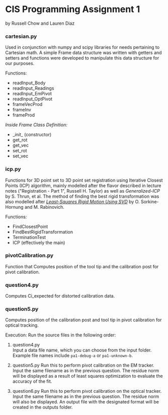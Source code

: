 # CIS Programming Assignment 1
by Russell Chow and Lauren Diaz
### cartesian.py
Used in conjunction with numpy and scipy libraries for needs pertaining to Cartesian math. A simple Frame data structure was written with getters and setters and functions were developed to manipulate this data structure for our purposes.

Functions:
- readInput_Body
- readInput_Readings
- readInput_EmPivot
- readInput_OptPivot
- frameVecProd
- frameInv
- frameProd 

*Inside Frame Class Definition:*
- \__init__ (constructor)
- get_rot
- get_vec
- set_rot
- set_vec

### icp.py
Functions for 3D point set to 3D point set registration using Iterative Closest Points (ICP) algorithm, mainly modelled after the flavor described in lecture notes ("Registration - Part 1", Russell H. Taylor) as well as *Generalized-ICP* by S. Thrun, et al. The method of finding the best rigid transformation was also modelled after [*Least-Squares Rigid Motion Using SVD*](https://igl.ethz.ch/projects/ARAP/svd_rot.pdf) by O. Sorkine-Hornung and M. Rabinovich.

Functions:
- FindClosestPoint
- FindBestRigidTransformation
- TerminationTest
- ICP (effectively the main)
### pivotCalibration.py
Function that Computes position of the tool tip and the calibration post for pivot calibration.

### question4.py
Computes Ci_expected for distorted calibration data.

### question5.py
Computes position of the calibration post and tool tip in pivot calibration for optical tracking.

Execution:
Run the source files in the following order:
1. question4.py  
Input a data file name, which you can choose from the input folder. 
Example file names include `pa1-debug-a` or `pa1-unknown-b`.

2. question5.py
Run this to perform pivot calibration on the EM tracker. 
Input the same filename as in the previous question.
The residue norm will be displayed as a result of least squares optimization to evaluate the accuracy of the fit.

3. question6.py
Run this to perform pivot calibration on the optical tracker. 
Input the same filename as in the previous question. 
The residue norm will also be displayed. An output file with the designated format will be created in the outputs folder.

